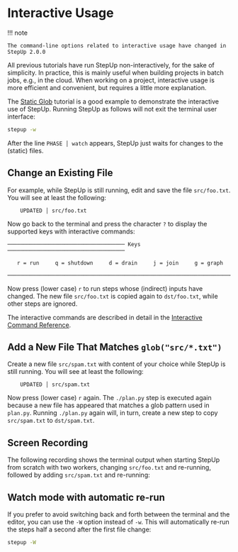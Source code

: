 # Interactive Usage

!!! note

    The command-line options related to interactive usage have changed in StepUp 2.0.0


All previous tutorials have run StepUp non-interactively, for the sake of simplicity.
In practice, this is mainly useful when building projects in batch jobs, e.g., in the cloud.
When working on a project, interactive usage is more efficient and convenient,
but requires a little more explanation.

The [Static Glob](static_glob.md) tutorial is a good example to demonstrate the interactive use of StepUp.
Running StepUp as follows will not exit the terminal user interface:

```bash
stepup -w
```

After the line `PHASE │ watch` appears, StepUp just waits for changes to the (static) files.


## Change an Existing File

For example, while StepUp is still running, edit and save the file `src/foo.txt`.
You will see at least the following:

```
    UPDATED │ src/foo.txt
```

Now go back to the terminal and press the character `?`
to display the supported keys with interactive commands:

```
───────────────────────────────────── Keys ─────────────────────────────────────

   r = run     q = shutdown     d = drain     j = join     g = graph

────────────────────────────────────────────────────────────────────────────────
```

Now press (lower case) `r` to run steps whose (indirect) inputs have changed.
The new file `src/foo.txt` is copied again to `dst/foo.txt`, while other steps are ignored.

The interactive commands are described in detail in the [Interactive Command Reference](../reference/interactive.md).


## Add a New File That Matches `glob("src/*.txt")`

Create a new file `src/spam.txt` with content of your choice while StepUp is still running.
You will see at least the following:

```
    UPDATED │ src/spam.txt
```

Now press (lower case) `r` again.
The `./plan.py` step is executed again because a new file has appeared that matches a glob pattern used in `plan.py`.
Running `./plan.py` again will, in turn, create a new step to copy `src/spam.txt` to `dst/spam.txt`.


## Screen Recording

The following recording shows the terminal output when starting StepUp from scratch with two workers, changing `src/foo.txt` and re-running, followed by adding `src/spam.txt` and re-running:

<script src="https://asciinema.org/a/657277.js" id="asciicast-657277" async="true"></script>


## Watch mode with automatic re-run

If you prefer to avoid switching back and forth between the terminal and the editor,
you can use the `-W` option instead of `-w`.
This will automatically re-run the steps half a second after the first file change:

```bash
stepup -W
```
